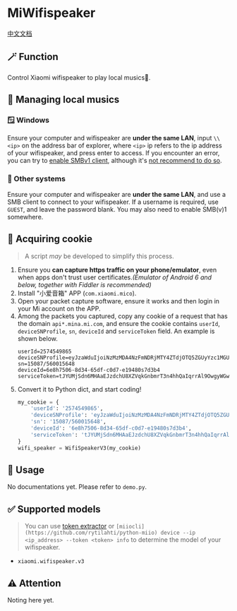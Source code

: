# MiWifispeaker
[中文文档](README_CN.md)
## 🪄 Function
Control Xiaomi wifispeaker to play local musics🎵.
## 📁 Managing local musics
### 🪟 Windows
Ensure your computer and wifispeaker are **under the same LAN**, input `\\<ip>` on the address bar of explorer, where `<ip>` ip refers to the ip address of your wifispeaker, and press enter to access. If you encounter an error, you can try to [enable SMBv1 client](https://docs.microsoft.com/en-us/windows-server/storage/file-server/troubleshoot/detect-enable-and-disable-smbv1-v2-v3#smbv1-on-smb-client), although it's [not recommend to do so](https://techcommunity.microsoft.com/t5/storage-at-microsoft/stop-using-smb1/ba-p/425858).
### 🤔 Other systems
Ensure your computer and wifispeaker are **under the same LAN**, and use a SMB client to connect to your wifispeaker. If a username is required, use `GUEST`, and leave the password blank. You may also need to enable SMB(v)1 somewhere.
## 🍪 Acquiring cookie
> A script *may* be developed to simplify this process.
1. Ensure you **can capture https traffic on your phone/emulator**, even when apps don't trust user certificates.*(Emulator of Android 6 and below, together with Fiddler is recommended)*
2. Install "小爱音箱" APP (`com.xiaomi.mico`).
3. Open your packet capture software, ensure it works and then login in your Mi account on the APP.
4. Among the packets you captured, copy any cookie of a request that has the domain `api*.mina.mi.com`, and ensure the cookie contains `userId`, `deviceSNProfile`, `sn`, `deviceId` and `serviceToken` field. An example is shown below.
    ```
    userId=2574549865
	deviceSNProfile=eyJzaWduIjoiNzMzMDA4NzFmNDRjMTY4ZTdjOTQ5ZGUyYzc1MGU2MGMyYzliYjhmZjUzMDAxN2M1YTI2NzIzNGU5Y2I0ZGI4ZSIsInNuIjoiMTUwODcvNTYwMDE1NjQ4In0=
	sn=15087/560015648
	deviceId=6e8h7506-8d34-65df-c0d7-e19480s7d3b4
	serviceToken=tJYUMjSdn6MHAaEJzdchU8XZVqkGnbmrT3n4hhQaIqrrAl9OwgyWGwEZohfPDUENSaQ/aPJF1JVaX32nwCaHAvOACyJ7aJW5g7hw+GYJ5SrKBqVN8XG0wjvPaFYpyQ3Ha8Oelx6IH8OxydiqNop98RTUnOxHLW9G7AkfowucoGiYRls8XbhqBL22q3lBVntfZ7EnEpXY6x9FaNGE0DQWVQ==
    ```
5. Convert it to Python dict, and start coding!
    ```python
    my_cookie = {
        'userId': '2574549865',
        'deviceSNProfile': 'eyJzaWduIjoiNzMzMDA4NzFmNDRjMTY4ZTdjOTQ5ZGUyYzc1MGU2MGMyYzliYjhmZjUzMDAxN2M1YTI2NzIzNGU5Y2I0ZGI4ZSIsInNuIjoiMTUwODcvNTYwMDE1NjQ4In0=',
        'sn': '15087/560015648',
        'deviceId': '6e8h7506-8d34-65df-c0d7-e19480s7d3b4',
        'serviceToken': 'tJYUMjSdn6MHAaEJzdchU8XZVqkGnbmrT3n4hhQaIqrrAl9OwgyWGwEZohfPDUENSaQ/aPJF1JVaX32nwCaHAvOACyJ7aJW5g7hw+GYJ5SrKBqVN8XG0wjvPaFYpyQ3Ha8Oelx6IH8OxydiqNop98RTUnOxHLW9G7AkfowucoGiYRls8XbhqBL22q3lBVntfZ7EnEpXY6x9FaNGE0DQWVQ=='
    }
    wifi_speaker = WifiSpeakerV3(my_cookie)
    ```
## 📖 Usage
No documentations yet. Please refer to `demo.py`.
## ✅ Supported models
> You can use [token extractor](https://github.com/PiotrMachowski/Xiaomi-cloud-tokens-extractor) or `[miiocli](https://github.com/rytilahti/python-miio) device --ip <ip_address> --token <token> info` to determine the model of your wifispeaker.
* `xiaomi.wifispeaker.v3`
## ⚠️ Attention
Noting here yet.